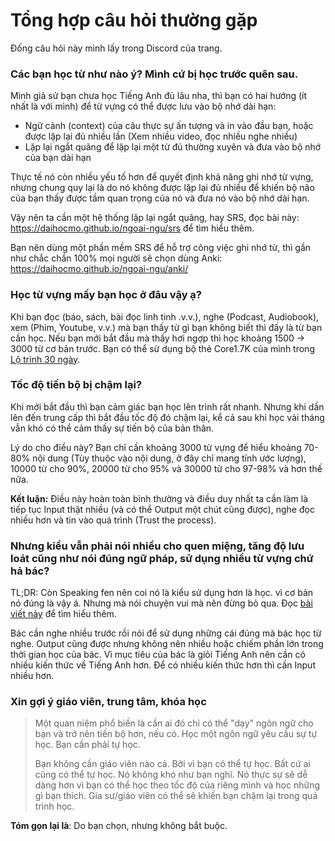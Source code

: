 # Tổng hợp câu hỏi thường gặp
Đống câu hỏi này mình lấy trong Discord của trang.

### Các bạn học từ như nào ý? Mình cứ bị học trước quên sau.

Mình giả sử bạn chưa học Tiếng Anh đủ lâu nha, thì bạn có hai hướng (ít nhất là với mình) để từ vựng có thể được lưu vào bộ nhớ dài hạn:

- Ngữ cảnh (context) của câu thực sự ấn tượng và in vào đầu bạn, hoặc được lặp lại đủ nhiều lần (Xem nhiều video, đọc nhiều nghe nhiều)
- Lặp lại ngắt quãng để lặp lại một từ đủ thường xuyên và đưa vào bộ nhớ của bạn dài hạn

Thực tế nó còn nhiều yếu tố hơn để quyết định khả năng ghi nhớ từ vựng, nhưng chung quy lại là do nó không được lặp lại đủ nhiều để khiến bộ não của bạn thấy được tầm quan trọng của nó và đưa nó vào bộ nhớ dài hạn.

Vậy nên ta cần một hệ thống lặp lại ngắt quãng, hay SRS, đọc bài này: https://daihocmo.github.io/ngoai-ngu/srs để tìm hiểu thêm.

Bạn nên dùng một phần mềm SRS để hỗ trợ công việc ghi nhớ từ, thì gần như chắc chắn 100% mọi người sẽ chọn dùng Anki: https://daihocmo.github.io/ngoai-ngu/anki/

### Học từ vựng mấy bạn học ở đâu vậy ạ?

Khi bạn đọc (báo, sách, bài đọc linh tinh .v.v.), nghe (Podcast, Audiobook), xem (Phim, Youtube, v.v.) mà bạn thấy từ gì bạn không biết thì đấy là từ bạn cần học. Nếu bạn mới bắt đầu mà thấy hơi ngợp thì học khoảng 1500 -> 3000 từ cơ bản trước. Bạn có thể sử dụng bộ thẻ Core1.7K của mình trong [Lộ trình 30 ngày](30ngay.md).

### Tốc độ tiến bộ bị chậm lại?

Khi mới bắt đầu thì bạn cảm giác bạn học lên trình rất nhanh. Nhưng khi dần lên đến trung cấp thì bắt đầu tốc độ đó chậm lại, kể cả sau khi học vài tháng vẫn khó có thể cảm thấy sự tiến bộ của bản thân. 

Lý do cho điều này? Bạn chỉ cần khoảng 3000 từ vựng để hiểu khoảng 70-80% nội dung (Tùy thuộc vào nội dung, ở đây chỉ mang tính ước lượng), 10000 từ cho 90%, 20000 từ cho 95% và 30000 từ cho 97-98% và hơn thế nữa. 

**Kết luận:** Điều này hoàn toàn bình thường và điều duy nhất ta cần làm là tiếp tục Input thật nhiều (và có thể Output một chút cũng được), nghe đọc nhiều hơn và tin vào quá trình (Trust the process). 


### Nhưng kiểu vẫn phải nói nhiều cho quen miệng, tăng độ lưu loát cũng như nói đúng ngữ pháp, sử dụng nhiều từ vựng chứ hả bác? 

TL;DR: Còn Speaking fen nên coi nó là kiểu sử dụng hơn là học. vì cơ bản nó đúng là vậy á. Nhưng mà nói chuyện vui mà nên đừng bỏ qua. Đọc [bài viết này](https://daihocmo.github.io/tieng-nhat/speaking/) để tìm hiểu thêm.

Bác cần nghe nhiều trước rồi nói để sử dụng những cái đúng mà bác học từ nghe. Output cũng được nhưng không nên nhiều hoặc chiếm phần lớn trong thời gian học của bác. Vì mục tiêu của bác là giỏi Tiếng Anh nên cần có nhiều kiến thức về Tiếng Anh hơn. Để có nhiều kiến thức hơn thì cần Input nhiều hơn.

### Xin gợi ý giáo viên, trung tâm, khóa học

> Một quan niệm phổ biến là cần ai đó chỉ có thể "dạy" ngôn ngữ cho bạn và trở nên tiến bộ hơn, nếu có. Học một ngôn ngữ yêu cầu sự tự học. Bạn cần phải tự học.
>
> Bạn không cần giáo viên nào cả. Bởi vì bạn có thể tự học. Bất cứ ai cũng có thể tự học. Nó không khó như bạn nghĩ. Nó thực sự sẽ dễ dàng hơn vì bạn có thể học theo tốc độ của riêng mình và học những gì bạn thích. Gia sư/giáo viên có thể sẽ khiến bạn chậm lại trong quá trình học.

**Tóm gọn lại là**: Do bạn chọn, nhưng không bắt buộc. 


